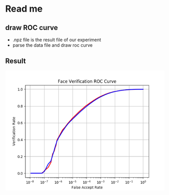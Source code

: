 # Read me
## draw ROC curve
- .npz file is the result file of our experiment
- parse the data file and draw roc curve

## Result
![roc curve](./Sphereface4_vggface_ROC.png)
